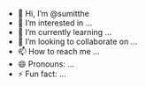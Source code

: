 - 👋 Hi, I’m @sumitthe
- 👀 I’m interested in ...
- 🌱 I’m currently learning ...
- 💞️ I’m looking to collaborate on ...
- 📫 How to reach me ...
- 😄 Pronouns: ...
- ⚡ Fun fact: ...

<!---
sumitthe/sumitthe is a ✨ special ✨ repository because its `README.md` (this file) appears on your GitHub profile.
You can click the Preview link to take a look at your changes.
--->
